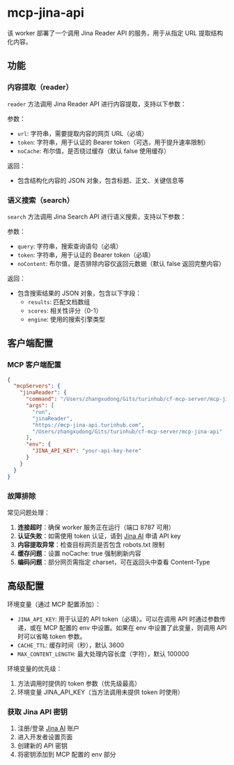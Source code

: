 # mcp-jina-api

该 worker 部署了一个调用 Jina Reader API 的服务，用于从指定 URL 提取结构化内容。

## 功能

### 内容提取（reader）

`reader` 方法调用 Jina Reader API 进行内容提取，支持以下参数：

参数：
- `url`: 字符串，需要提取内容的网页 URL（必填）
- `token`: 字符串，用于认证的 Bearer token（可选，用于提升速率限制）
- `noCache`: 布尔值，是否绕过缓存（默认 false 使用缓存）

返回：
- 包含结构化内容的 JSON 对象，包含标题、正文、关键信息等

### 语义搜索（search）

`search` 方法调用 Jina Search API 进行语义搜索，支持以下参数：

参数：
- `query`: 字符串，搜索查询语句（必填）
- `token`: 字符串，用于认证的 Bearer token（必填）
- `noContent`: 布尔值，是否排除内容仅返回元数据（默认 false 返回完整内容）

返回：
- 包含搜索结果的 JSON 对象，包含以下字段：
  - `results`: 匹配文档数组
  - `scores`: 相关性评分（0-1）
  - `engine`: 使用的搜索引擎类型

## 客户端配置

### MCP 客户端配置

```json
{
  "mcpServers": {
    "jinaReader": {
      "command": "/Users/zhangxudong/Gits/turinhub/cf-mcp-server/mcp-jina-api/node_modules/.bin/workers-mcp",
      "args": [
        "run",
        "jinaReader", 
        "https://mcp-jina-api.turinhub.com",
        "/Users/zhangxudong/Gits/turinhub/cf-mcp-server/mcp-jina-api"
      ],
      "env": {
        "JINA_API_KEY": "your-api-key-here"
      }
    }
  }
}
```

### 故障排除

常见问题处理：

1. **连接超时**：确保 worker 服务正在运行（端口 8787 可用）
2. **认证失败**：如需使用 token 认证，请到 [Jina AI](https://jina.ai/) 申请 API key
3. **内容提取异常**：检查目标网页是否包含 robots.txt 限制
4. **缓存问题**：设置 noCache: true 强制刷新内容
5. **编码问题**：部分网页需指定 charset，可在返回头中查看 Content-Type

## 高级配置

环境变量（通过 MCP 配置添加）：
- `JINA_API_KEY`: 用于认证的 API token（必填）。可以在调用 API 时通过参数传递，或在 MCP 配置的 env 中设置。如果在 env 中设置了此变量，则调用 API 时可以省略 token 参数。
- `CACHE_TTL`: 缓存时间（秒），默认 3600
- `MAX_CONTENT_LENGTH`: 最大处理内容长度（字符），默认 100000

环境变量的优先级：
1. 方法调用时提供的 token 参数（优先级最高）
2. 环境变量 JINA_API_KEY（当方法调用未提供 token 时使用）

### 获取 Jina API 密钥

1. 注册/登录 [Jina AI](https://jina.ai/) 账户
2. 进入开发者设置页面
3. 创建新的 API 密钥
4. 将密钥添加到 MCP 配置的 env 部分
